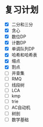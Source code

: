 # 复习计划
- [x] 二分和三分
- [x] 贪心
- [x] 数位DP
- [x] 计数DP
- [x] 单调队列DP
- [x] 哈希和哈希表
- [x] 缩点
- [x] 割点
- [ ] 并查集
- [ ] RMQ
- [ ] 线段树
- [ ] LCA
- [ ] kmp
- [ ] trie
- [ ] AC自动机
- [ ] 树剖
- [ ] 数学基础
<!--stackedit_data:
eyJoaXN0b3J5IjpbLTE1OTcxNTI5MTYsLTE4MjMwMTc3NCwzNT
U5NTU0NjAsLTIwODg3NDY2MTJdfQ==
-->